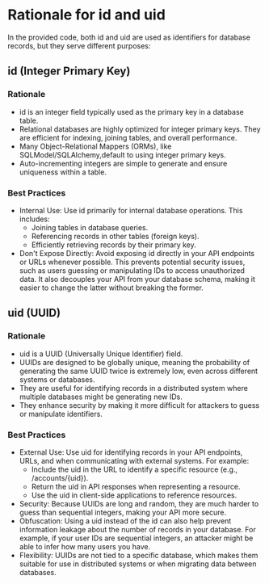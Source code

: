 # Rationale for id and uid

In the provided code, both id and uid are used as identifiers for database records, but they serve different purposes:

## id (Integer Primary Key)
### Rationale
- id is an integer field typically used as the primary key in a database table.
- Relational databases are highly optimized for integer primary keys.  They are efficient for indexing, joining tables, and overall performance.
- Many Object-Relational Mappers (ORMs), like SQLModel/SQLAlchemy,default to using integer primary keys.
- Auto-incrementing integers are simple to generate and ensure uniqueness within a table.

### Best Practices
- Internal Use: Use id primarily for internal database operations. This includes:
    - Joining tables in database queries.
    - Referencing records in other tables (foreign keys).
    - Efficiently retrieving records by their primary key.
- Don't Expose Directly: Avoid exposing id directly in your API endpoints or URLs whenever possible.  This prevents potential security issues, such as users guessing or manipulating IDs to access unauthorized data.  It also decouples your API from your database schema, making it easier to change the latter without breaking the former.

## uid (UUID)
### Rationale
- uid is a UUID (Universally Unique Identifier) field.
- UUIDs are designed to be globally unique, meaning the probability of generating the same UUID twice is extremely low, even across different systems or databases.
- They are useful for identifying records in a distributed system where multiple databases might be generating new IDs.
- They enhance security by making it more difficult for attackers to guess or manipulate identifiers.

### Best Practices

- External Use: Use uid for identifying records in your API endpoints, URLs, and when communicating with external systems. For example:
    - Include the uid in the URL to identify a specific resource (e.g., /accounts/{uid}).
    - Return the uid in API responses when representing a resource.
    - Use the uid in client-side applications to reference resources.
- Security: Because UUIDs are long and random, they are much harder to guess than sequential integers, making your API more secure.
- Obfuscation: Using a uid instead of the id can also help prevent information leakage about the number of records in your database.  For example, if your user IDs are sequential integers, an attacker might be able to infer how many users you have.
- Flexibility: UUIDs are not tied to a specific database, which makes them suitable for use in distributed systems or when migrating data between databases.